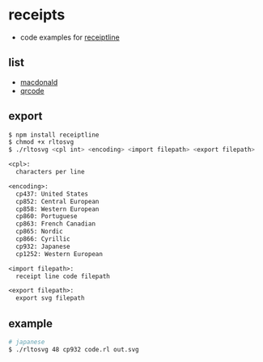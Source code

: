 # receipts

- code examples for [receiptline](https://github.com/receiptline/receiptline)

## list

- [macdonald](mac/out.svg)
- [qrcode](qrcode/out.svg)

## export

```bash
$ npm install receiptline
$ chmod +x rltosvg
$ ./rltosvg <cpl int> <encoding> <import filepath> <export filepath>
```

```txt
<cpl>:
  characters per line

<encoding>:
  cp437: United States
  cp852: Central European
  cp858: Western European
  cp860: Portuguese
  cp863: French Canadian
  cp865: Nordic
  cp866: Cyrillic
  cp932: Japanese
  cp1252: Western European

<import filepath>:
  receipt line code filepath

<export filepath>:
  export svg filepath
```

## example

```bash
# japanese
$ ./rltosvg 48 cp932 code.rl out.svg
```
